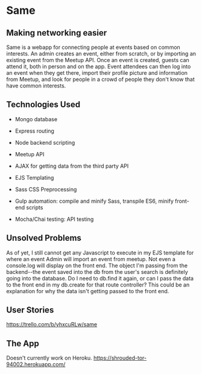 # Same

## Making networking easier

Same is a webapp for connecting people at events based on common interests. An admin creates an event, either from scratch, or by importing an existing event from the Meetup API. Once an event is created, guests can attend it, both in person and on the app. Event attendees can then log into an event when they get there, import their profile picture and information from Meetup, and look for people in a crowd of people they don't know that have common interests.

## Technologies Used

* Mongo database
* Express routing
* Node backend scripting
* Meetup API
* AJAX for getting data from the third party API
* EJS Templating

* Sass CSS Preprocessing
* Gulp automation: compile and minify Sass, transpile ES6, minify front-end scripts
* Mocha/Chai testing: API testing

## Unsolved Problems

As of yet, I still cannot get any Javascript to execute in my EJS template for where an event Admin will import an event from meetup. Not even a console.log will display on the front end. The object I'm passing from the backend--the event saved into the db from the user's search is definitely going into the database. Do I need to db.find it again, or can I pass the data to the front end in my db.create for that route controller? This could be an explanation for why the data isn't getting passed to the front end.

## User Stories

https://trello.com/b/yhxcuRLw/same

## The App

Doesn't currently work on Heroku.
https://shrouded-tor-94002.herokuapp.com/